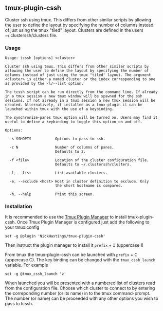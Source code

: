 ## tmux-plugin-cssh

Cluster ssh using tmux. This differs from other similar scripts by
allowing the user to define the layout by specifying the number of
columns instead of just using the tmux "tiled" layout. Clusters are
defined in the users ~/.clusterssh/clusters file.

### Usage

```
Usage: tcssh [options] <cluster>

Cluster ssh using tmux. This differs from other similar scripts by
allowing the user to define the layout by specifying the number of
columns instead of just using the tmux "tiled" layout. The argument
<cluster> is either a named cluster or the index corresponding to one
as provided by the -l/--list option.

The tcssh script can be run directly from the command line. If already
in a tmux session a new tmux window will be spawned for the ssh
sessions. If not already in a tmux session a new tmux session will be
created. Alternatively, if installed as a tmux-plugin it can be
launched within tmux with the use of a keybinding.

The synchronize-panes tmux option will be turned on. Users may find it
useful to define a keybinding to toggle this option on and off.

Options:

  -s SSHOPTS           Options to pass to ssh.

  -c N                 Number of columns of panes.
                       Defaults to 2.

  -f <file>            Location of the cluster configuration file.
                       Defaults to ~/.clusterssh/clusters.

  -l, --list           List available clusters.

  -e, --exclude <host> Host in cluster definition to exclude. Only 
                       the short hostname is compared.

  -h, --help           Print this screen.
```

### Installation

It is recommended to use the [Tmux Plugin
Manager](https://github.com/tmux-plugins/tpm) to install
tmux-plugin-cssh. Once Tmux Plugin Manager is configured just add the following to your tmux.config
```
set -g @plugin 'NickHastings/tmux-plugin-cssh'
```
Then instruct the plugin manager to install it `prefix` + <kbd>I</kbd> (uppercase I)

From tmux the tmux-plugin-cssh can be launched with  `prefix` + <kbd>C</kbd> (uppercase C).
The key binding can be changed with the `tmux_cssh_launch` variable. For example
```
set -g @tmux_cssh_launch 'z'
```

When launched you will be presented with a numbered list of clusters
read from the configuration file. Choose which cluster to connect to
by entering the correponding number (or its name) in to the tmux
command-prompt. The number (or name) can be proceeded with any other
options you wish to pass to tcssh.
